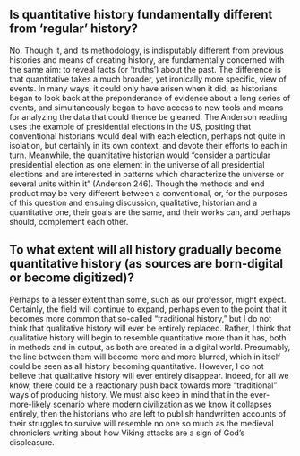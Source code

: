 ## Is quantitative history fundamentally different from ‘regular’ history?

No. Though it, and its methodology, is indisputably different from previous histories and means of creating history, are fundamentally concerned with the same aim: to reveal facts (or ‘truths’) about the past. The difference is that quantitative takes a much broader, yet ironically more specific, view of events. In many ways, it could only have arisen when it did, as historians began to look back at the preponderance of evidence about a long series of events, and simultaneously began to have access to new tools and means for analyzing the data that could thence be gleaned. The Anderson reading uses the example of presidential elections in the US, positing that conventional historians would deal with each election, perhaps not quite in isolation, but certainly in its own context, and devote their efforts to each in turn. Meanwhile, the quantitative historian would “consider a particular presidential election as one element in the universe of all presidential elections and are interested in patterns which characterize the universe or several units within it” (Anderson 246). Though the methods and end product may be very different between a conventional, or, for the purposes of this question and ensuing discussion, qualitative, historian and a quantitative one, their goals are the same, and their works can, and perhaps should, complement each other. 

## To what extent will all history gradually become quantitative history (as sources are born-digital or become digitized)?

Perhaps to a lesser extent than some, such as our professor, might expect. Certainly, the field will continue to expand, perhaps even to the point that it becomes more common that so-called “traditional history,” but I do not think that qualitative history will ever be entirely replaced. Rather, I think that qualitative history will begin to resemble quantitative more than it has, both in methods and in output, as both are created in a digital world. Presumably, the line between them will become more and more blurred, which in itself could be seen as all history becoming quantitative. However, I do not believe that qualitative history will ever entirely disappear. Indeed, for all we know, there could be a reactionary push back towards more “traditional” ways of producing history. We must also keep in mind that in the ever-more-likely scenario where modern civilization as we know it collapses entirely, then the historians who are left to publish handwritten accounts of their struggles to survive will resemble no one so much as the medieval chroniclers writing about how Viking attacks are a sign of God’s displeasure.
